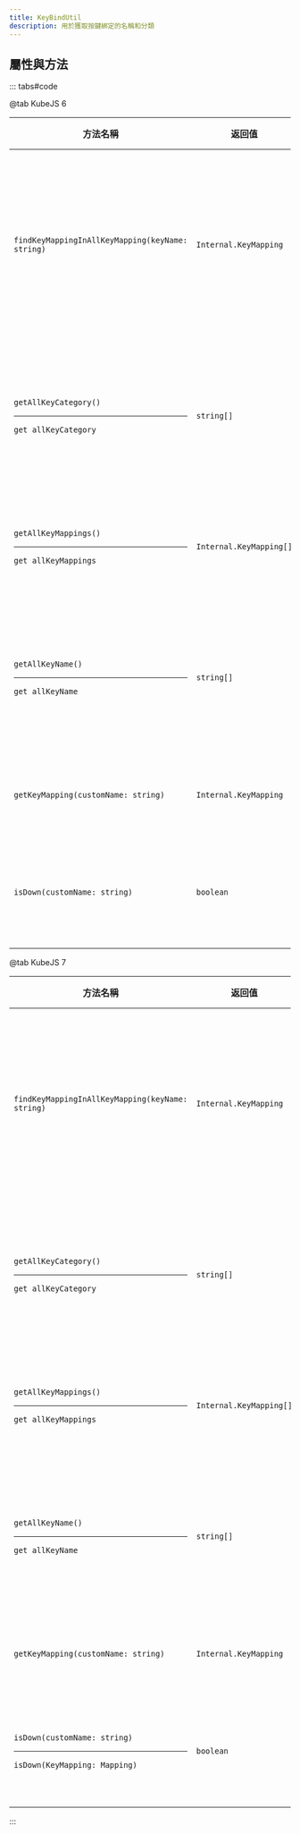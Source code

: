 ```yaml
---
title: KeyBindUtil
description: 用於獲取按鍵綁定的名稱和分類
---
```


## 屬性與方法

::: tabs#code

@tab KubeJS 6

| 方法名稱                                         | 返回值                  | 說明                         |
| ------------------------------------------------ | ----------------------- | ---------------------------- |
| `findKeyMappingInAllKeyMapping(keyName: string)` | `Internal.KeyMapping`   | 通過本地化按鍵名獲取按鍵綁定 |
| `getAllKeyCategory()` <hr> `get allKeyCategory`  | `string[]`              | 獲取所有按鍵綁定的分類       |
| `getAllKeyMappings()` <hr> `get allKeyMappings`  | `Internal.KeyMapping[]` | 獲取所有按鍵綁定             |
| `getAllKeyName()` <hr> `get allKeyName`          | `string[]`              | 獲取所有按鍵綁定的名稱       |
| `getKeyMapping(customName: string)`              | `Internal.KeyMapping`   | 獲取按鍵綁定                 |
| `isDown(customName: string)`                     | `boolean`               | 判斷按鍵是否按下             |

@tab KubeJS 7

| 方法名稱                                                        | 返回值                  | 說明                         |
| --------------------------------------------------------------- | ----------------------- | ---------------------------- |
| `findKeyMappingInAllKeyMapping(keyName: string)`                | `Internal.KeyMapping`   | 通過本地化按鍵名獲取按鍵綁定 |
| `getAllKeyCategory()` <hr> `get allKeyCategory`                 | `string[]`              | 獲取所有按鍵綁定的分類       |
| `getAllKeyMappings()` <hr> `get allKeyMappings`                 | `Internal.KeyMapping[]` | 獲取所有按鍵綁定             |
| `getAllKeyName()` <hr> `get allKeyName`                         | `string[]`              | 獲取所有按鍵綁定的名稱       |
| `getKeyMapping(customName: string)`                             | `Internal.KeyMapping`   | 獲取按鍵綁定                 |
| `isDown(customName: string)` <hr> `isDown(KeyMapping: Mapping)` | `boolean`               | 判斷按鍵是否按下             |

:::
